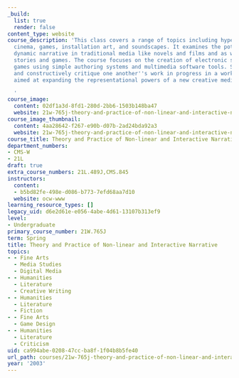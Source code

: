 ```yaml
---
_build:
  list: true
  render: false
content_type: website
course_description: 'This class covers a range of topics including hypertext, interactive
  cinema, games, installation art, and soundscapes. It examines the potential for
  dynamic narrative in traditional media like novels and films and as well as in computer-based
  stories and games. The course focuses on the creation of electronic stories and
  games using simple authoring systems and multimedia software tools. Students present
  and constructively critique one another''s work in progress in a workshop setting
  aimed at expanding the representational powers of a new creative medium.

  '
course_image:
  content: 02df1a3d-8fd1-280d-2bb6-1503b148ba47
  website: 21w-765j-theory-and-practice-of-non-linear-and-interactive-narrative-spring-2003
course_image_thumbnail:
  content: 4aa28642-f267-e90b-d07b-2ad24bda92a3
  website: 21w-765j-theory-and-practice-of-non-linear-and-interactive-narrative-spring-2003
course_title: Theory and Practice of Non-linear and Interactive Narrative
department_numbers:
- CMS-W
- 21L
draft: true
extra_course_numbers: 21L.489J,CMS.845
instructors:
  content:
  - b5bd82fe-498e-d086-b773-7efd68aa7d10
  website: ocw-www
learning_resource_types: []
legacy_uid: d6e2d61e-e056-4abe-4d61-13107b313ef9
level:
- Undergraduate
primary_course_number: 21W.765J
term: Spring
title: Theory and Practice of Non-linear and Interactive Narrative
topics:
- - Fine Arts
  - Media Studies
  - Digital Media
- - Humanities
  - Literature
  - Creative Writing
- - Humanities
  - Literature
  - Fiction
- - Fine Arts
  - Game Design
- - Humanities
  - Literature
  - Criticism
uid: ca994abe-0208-47cc-ba8f-1f04b8b5fe40
url_path: courses/21w-765j-theory-and-practice-of-non-linear-and-interactive-narrative-spring-2003
year: '2003'
---
```


